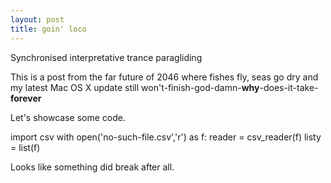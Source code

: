 ```yaml
---
layout: post
title: goin' loco
---
```


Synchronised interpretative trance paragliding

This is a post from the far future of 2046 where fishes fly, seas go dry and my latest Mac OS X update still won't-finish-god-damn-**why**-does-it-take-__forever__ 

Let's showcase some code.

import csv
with open('no-such-file.csv','r') as f:
reader = csv_reader(f)
listy = list(f)

Looks like something did break after all.
